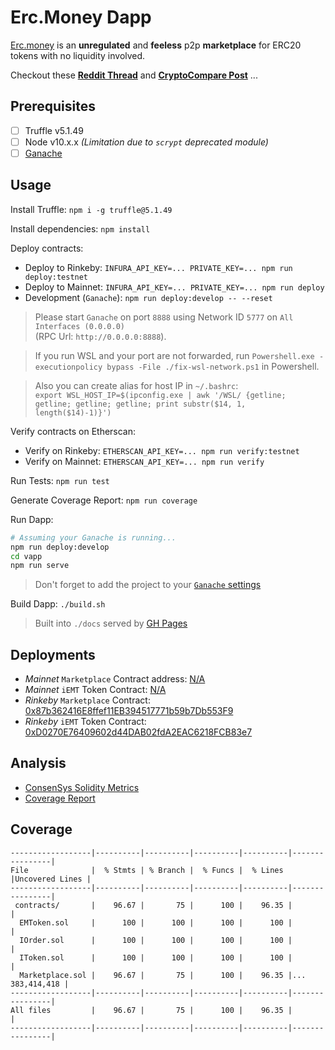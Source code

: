 Erc.Money Dapp
===================

[Erc.money](https://erc.money/) is an **unregulated** and **feeless** p2p **marketplace** 
for ERC20 tokens with no liquidity involved.

Checkout these
**[Reddit Thread](https://www.reddit.com/r/ethtrader/comments/jx35wn/unregulated_and_feeless_erc20_p2p_marketplace/)**
and
**[CryptoCompare Post](https://www.cryptocompare.com/coins/eth/post/p_1622821)**
...

Prerequisites
--------

  - [ ] Truffle v5.1.49
  - [ ] Node v10.x.x *(Limitation due to `scrypt` deprecated module)*
  - [ ] [Ganache](https://www.trufflesuite.com/ganache)

Usage
----

Install Truffle: `npm i -g truffle@5.1.49`

Install dependencies: `npm install`

Deploy contracts:
  - Deploy to Rinkeby: `INFURA_API_KEY=... PRIVATE_KEY=... npm run deploy:testnet`
  - Deploy to Mainnet: `INFURA_API_KEY=... PRIVATE_KEY=... npm run deploy`
  - Development (`Ganache`): `npm run deploy:develop -- --reset`

> Please start `Ganache` on port `8888` using Network ID `5777` on `All Interfaces (0.0.0.0)`<br/>
> (RPC Url: `http://0.0.0.0:8888`).

>  If you run WSL and your port are not forwarded, 
>   run `Powershell.exe -executionpolicy bypass -File ./fix-wsl-network.ps1` in Powershell.

> Also you can create alias for host IP in `~/.bashrc`:<br/>
>  `export WSL_HOST_IP=$(ipconfig.exe | awk '/WSL/ {getline; getline; getline; getline; print substr($14, 1, length($14)-1)}')`

Verify contracts on Etherscan:
  - Verify on Rinkeby: `ETHERSCAN_API_KEY=... npm run verify:testnet`
  - Verify on Mainnet: `ETHERSCAN_API_KEY=... npm run verify`

Run Tests: `npm run test`

Generate Coverage Report: `npm run coverage`

Run Dapp:

```bash
# Assuming your Ganache is running...
npm run deploy:develop
cd vapp
npm run serve
```

> Don't forget to add the project to your [`Ganache` settings](https://www.trufflesuite.com/docs/ganache/reference/ganache-settings#ganache-settings)

Build Dapp: `./build.sh`

> Built into `./docs` served by [GH Pages](https://erc.money)

Deployments
----------

  - *Mainnet* `Marketplace` Contract address: [N/A](https://etherscan.io/address/0x0)
  - *Mainnet* `iEMT` Token Contract: [N/A](https://rinkeby.etherscan.io/address/0x0)
  - *Rinkeby* `Marketplace` Contract: [0x87b362416E8ffef11EB394517771b59b7Db553F9](https://rinkeby.etherscan.io/address/0x87b362416E8ffef11EB394517771b59b7Db553F9)
  - *Rinkeby* `iEMT` Token Contract: [0xD0270E76409602d44DAB02fdA2EAC6218FCB83e7](https://rinkeby.etherscan.io/address/0xD0270E76409602d44DAB02fdA2EAC6218FCB83e7)

Analysis
------

  - [ConsenSys Solidity Metrics](https://erc.money/docs/solidity-metrics.html)
  - [Coverage Report](https://erc.money/docs/coverage/index.html)

Coverage
------

```
------------------|----------|----------|----------|----------|----------------|
File              |  % Stmts | % Branch |  % Funcs |  % Lines |Uncovered Lines |
------------------|----------|----------|----------|----------|----------------|
 contracts/       |    96.67 |       75 |      100 |    96.35 |                |
  EMToken.sol     |      100 |      100 |      100 |      100 |                |
  IOrder.sol      |      100 |      100 |      100 |      100 |                |
  IToken.sol      |      100 |      100 |      100 |      100 |                |
  Marketplace.sol |    96.67 |       75 |      100 |    96.35 |... 383,414,418 |
------------------|----------|----------|----------|----------|----------------|
All files         |    96.67 |       75 |      100 |    96.35 |                |
------------------|----------|----------|----------|----------|----------------|
```
